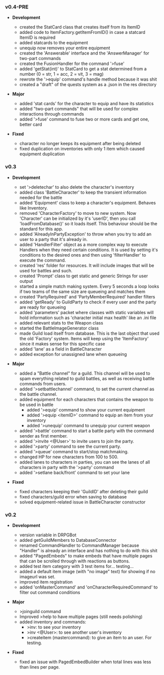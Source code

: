 ### v0.4-PRE

- **Development**
	- created the StatCard class that creates itself from its ItemID
	- added code to ItemFactory.getItemFromID() in case a statcard ItemID is required
	- added statcards to the equipment
	- unequip now removes your entire equipment
	- created the 'Answerable' interface and the 'AnswerManager' for two-part commands
	- created the FusionHandler for the command '>fuse'
	- added 'getStat(int)' to StatCard to get a stat determined from a number (0 = str, 1 = acc, 2 = vit, 3 = mag)
	- rewrote the '>equip' command's handle method because it was shit
	- created a "draft" of the quests system as a .json in the res directory

- **Major**
	- added 'stat cards' for the character to equip and have its statistics
	- added "two-part commands" that will be used for complex interactions through commands
	- added '>fuse' command to fuse two or more cards and get one, better card

- **Fixed**
	- character no longer keeps its equipment after being deleted
	- fixed duplication on inventories with only 1 item which caused equipment duplication

### v0.3

- **Development**
	- set '>deletechar' to also delete the character's inventory
	- added class 'BattleCharacter' to keep the transient information needed for the battle
	- added 'Equipment' class to keep a character's equipment. Behaves like Inventory.
	- removed 'CharacterFactory' to move to new system. Now 'Character' can be initialized by it's 'userID', then you call 'loadFromDatabase()' so it loads itself. This behaviour should be the standard for this app.
	- added 'AlreadyInPartyException' to throw when you try to add an user to a party that it's already in.
	- added 'HandlerFilter' object as a more complex way to execute Handlers when they need certain conditions. It is used by setting it's conditions to the desired ones and then using 'filterHandler' to execute the command.
	- created 'res' folder for resources. It will include images that will be used for battles and such.
	- created 'Prompt' class to get static and generic Strings for user output
	- started a simple match making system. Every 5 seconds a loop looks if two teams of the same size are queueing and matches them
	- created 'PartyRequired' and 'PartyMemberRequired' handler filters
	- added 'getReady' to GuildParty to check if every user and the party are ready for queueing
	- added 'parameters' packet where classes with static variables will hold information such as 'character initial max health' like an .ini file
	- added relevant stats to the Weapon class
	- started the BattleImageGenerator class
	- made Guild load itself from database. This is the last object that used the old 'Factory' system. Items will keep using the 'ItemFactory' since it makes sense for this specific case
	- added 'lane' as a field in BattleCharacter
	- added exception for unassigned lane when queueing

- **Major**
	- added a "Battle channel" for a guild. This channel will be used to spam everything related to guild battles, as well as receiving battle commands from users.
	- added '>setbattlechannel' command, to set the current channel as the battle channel.
	- added equipment for each characters that contains the weapon to be used in battle
		- added '>equip' command to show your current equipment
		- added '>equip \<itemID>' command to equip an item from your inventory
		- added '>unequip' command to unequip your current weapon
	- added '>battle' command to start a battle party with the command sender as first member.
	- added '>invite \<@User>' to invite users to join the party.
	- added '>party' command to see the current party.
	- added '>queue' command to start/stop matchmaking.
	- changed HP for new characters from 100 to 500.
	- added lanes to characters in parties, you can see the lanes of all characters in party with the '>party' command
	- added '>setlane back/front' command to set your lane

- **Fixed**
	- fixed characters keeping their 'GuildID' after deleting their guild
	- fixed characters/guild error when saving to database
	- solved equipment-related issue in BattleCharacter constructor

### v0.2
- **Development**
	- version variable in DRPGBot
	- added getGuildMembers to DatabaseConnector
	- renamed CommandHandler to CommandManager because "Handler" is already an interface and has nothing to do with this shit
	- added "PagedEmbeds" to make embeds that have multiple pages that can be scrolled through with reactions as buttons.
	- added test item category with 3 test items for... testing...
	- added a default item image (with "no image" text) for showing if no imageurl was set.
	- improved item registration
	- added 'onMasterCommand' and 'onCharacterRequiredCommand' to filter out command conditions

- **Major**
	- \>joinguild command
	- Improved >help to have multiple pages (still needs polishing)
	- added inventory and commands:
		- \>inv: to see your inventory
		- \>inv <@User>: to see another user's inventory
		- \>createitem (mastercommand): to give an item to an user. For testing.

- **Fixed**
	- fixed an issue with PagedEmbedBuilder when total lines was less than lines per page.

